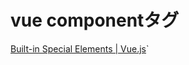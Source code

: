 # vue componentタグ
[Built-in Special Elements | Vue.js](https://vuejs.org/api/built-in-special-elements.html`#component)`
